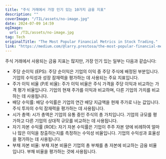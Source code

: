 ```yaml
---
title: "주식 거래에서 가장 인기 있는 10가지 금융 지표"
description: ""
coverImage: "/TIL/assets/no-image.jpg"
date: 2024-07-09 14:59
ogImage: 
  url: /TIL/assets/no-image.jpg
tag: Tech
originalTitle: "The Most Popular Financial Metrics in Stock Trading."
link: "https://medium.com/@larry.prestosa/the-most-popular-financial-metrics-in-stock-trading-b00480398618"
---
```



주식 거래에서 사용되는 금융 지표는 많지만, 가장 인기 있는 일부는 다음과 같습니다:

- 주당 순이익 (EPS): 주당 순이익은 기업의 이익 중 주당 주식에 배정된 부분입니다. 기업의 수익성과 성장 잠재력을 평가하는 데 사용되는 주요 지표입니다.
- 주가 이익 비율 (P/E 비율): 주가 이익 비율은 주식 가격을 주당 이익과 비교하는 가격 평가 비율입니다. 기업의 현재 주가를 이익과 비교하며, 다른 기업의 가치를 비교하는 데 사용됩니다.
- 배당 수익률: 배당 수익률은 기업의 연간 배당 지급액을 현재 주가로 나눈 값입니다. 주식 투자의 수익 잠재력을 평가하는 데 사용됩니다.
- 시가 총액: 시가 총액은 기업의 유통 중인 주식의 총 가치입니다. 기업의 규모를 평가하고 다른 기업의 상대적 규모를 비교하는 데 사용됩니다.
- 자기 자본 수익률 (ROE): 자기 자본 수익률은 기업이 주주 자본 양에 비례하여 얼마나 많은 이익을 창출하는지를 측정하는 수익성 비율입니다. 기업의 수익성과 효율성을 평가하는 데 사용됩니다.
- 부채 자본 비율: 부채 자본 비율은 기업의 총 부채를 총 자본에 비교하는 금융 비율입니다. 부채 비율을 평가하는 것에 사용됩니다.